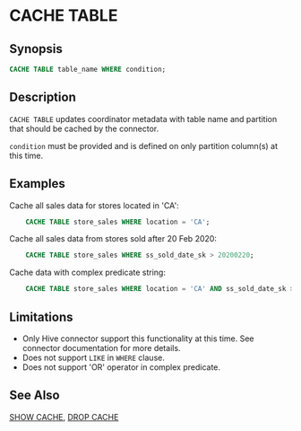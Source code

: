 
CACHE TABLE
===========

Synopsis
--------

``` sql
CACHE TABLE table_name WHERE condition;
```

Description
-----------

`CACHE TABLE` updates coordinator metadata with table name and partition that should be cached by the connector.

`condition` must be provided and is defined on only partition column(s) at this time. 

Examples
--------

Cache all sales data for stores located in 'CA':

``` sql
    CACHE TABLE store_sales WHERE location = 'CA';
```
Cache all sales data from stores sold after 20 Feb 2020:
 
``` sql 
    CACHE TABLE store_sales WHERE ss_sold_date_sk > 20200220;
```
Cache data with complex predicate string: 

```sql
    CACHE TABLE store_sales WHERE location = 'CA' AND ss_sold_date_sk > 20200220;
```

Limitations
-----------

- Only Hive connector support this functionality at this time. See connector documentation for more details.
- Does not support `LIKE` in `WHERE` clause.
- Does not support 'OR' operator in complex predicate.

See Also
--------

[SHOW CACHE](./show-cache.md), [DROP CACHE](./drop-cache.md)
